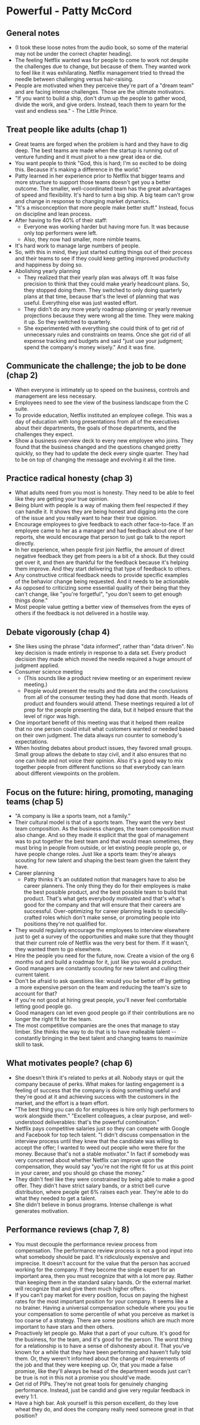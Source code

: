 # Powerful - Patty McCord

## General notes

* (I took these loose notes from the audio book, so some of the material may not be under the
  correct chapter heading).
* The feeling Netflix wanted was for people to come to work not despite the challenges due to
  change, but because of them. They wanted work to feel like it was exhilarating. Netflix management
  tried to thread the needle between challenging versus hair-raising.
* People are motivated when they perceive they're part of a "dream team" and are facing intense
  challenges. Those are the ultimate motivators.
* "If you want to build a ship, don't drum up the people to gather wood, divide the work, and give
  orders. Instead, teach them to yearn for the vast and endless sea." - The Little Prince.

## Treat people like adults (chap 1)

* Great teams are forged when the problem is hard and they have to dig deep. The best teams are made
  when the startup is running out of venture funding and it must pivot to a new great idea or die.
* You want people to think "God, this is hard; I'm so excited to be doing this. Because it's making
  a difference in the world."
* Patty learned in her experience prior to Netflix that bigger teams and more structure to support
  those teams doesn't get you a better outcome. The smaller, well-coordinated team has the great
  advantages of speed and flexibility. It's hard to turn a big ship. A big team can't grow and
  change in response to changing market dynamics.
* "It's a misconception that more people make better stuff." Instead, focus on discipline and lean
  process.
* After having to fire 40% of their staff:
  * Everyone was working harder but having more fun. It was because only top performers were left.
  * Also, they now had smaller, more nimble teams.
* It's hard work to manage large numbers of people.
* So, with this in mind, they just started cutting things out of their process and their teams to
  see if they could keep getting improved productivity and happiness by doing so.
* Abolishing yearly planning
  * They realized that their yearly plan was always off. It was false precision to think that they
    could make yearly headcount plans. So, they stopped doing them. They switched to only doing
    quarterly plans at that time, because that's the level of planning that was useful. Everything
    else was just wasted effort.
  * They didn't do any more yearly roadmap planning or yearly revenue projections because they were
    wrong all the time. They were making it up. So they switched to quarterly.
  * She experimented with everything she could think of to get rid of unnecessary rules and
    constraints on teams. Once she got rid of all expense tracking and budgets and said "just use
    your judgment; spend the company's money wisely." And it was fine.

## Communicate the challenge; the job to be done (chap 2)

* When everyone is intimately up to speed on the business, controls and management are less
  necessary.
* Employees need to see the view of the business landscape from the C suite.
* To provide education, Netflix instituted an employee college. This was a day of education with
  long presentations from all of the executives about their departments, the goals of those
  departments, and the challenges they expect.
* Show a business overview deck to every new employee who joins. They found that the business
  changed and the questions changed pretty quickly, so they had to update the deck every single
  quarter. They had to be on top of changing the message and evolving it all the time.

## Practice radical honesty (chap 3)

* What adults need from you most is honesty. They need to be able to feel like they are getting your
  true opinion.
* Being blunt with people is a way of making them feel respected if they can handle it. It shows
  they are being honest and digging into the core of the issue and you really want to hear their
  true opinion.
* Encourage employees to give feedback to each other face-to-face. If an employee came to her as a
  manager and had feedback about one of her reports, she would encourage that person to just go talk
  to the report directly.
* In her experience, when people first join Netflix, the amount of direct negative feedback they get
  from peers is a bit of a shock. But they could get over it, and then are thankful for the feedback
  because it's helping them improve. And they start delivering that type of feedback to others.
* Any constructive critical feedback needs to provide specific examples of the behavior change being
  requested. And it needs to be actionable.
* As opposed to criticizing some essential quality of their being that they can't change, like
  "you're forgetful", "you don't seem to get enough things done."
* Most people value getting a better view of themselves from the eyes of others if the feedback is
  not delivered in a hostile way.

## Debate vigorously (chap 4)

* She likes using the phrase "data informed", rather than "data driven". No key decision is made
  entirely in response to a data set. Every product decision they made which moved the needle
  required a huge amount of judgment applied.
* Consumer science meeting
  * (This sounds like a product review meeting or an experiment review meeting.)
  * People would present the results and the data and the conclusions from all of the consumer
    testing they had done that month. Heads of product and founders would attend. These meetings
    required a lot of prep for the people presenting the data, but it helped ensure that the level
    of rigor was high.
* One important benefit of this meeting was that it helped them realize that no one person could
  intuit what customers wanted or needed based on their own judgment. The data always run counter to
  somebody's expectations.
* When hosting debates about product issues, they favored small groups. Small group allows the
  debate to stay civil, and it also ensures that no one can hide and not voice their opinion. Also
  it's a good way to mix together people from different functions so that everybody can learn about
  different viewpoints on the problem.

## Focus on the future: hiring, promoting, managing teams (chap 5)

* "A company is like a sports team, not a family."
* Their cultural model is that of a sports team. They want the very best team composition. As the
  business changes, the team composition must also change. And so they made it explicit that the
  goal of management was to put together the best team and that would mean sometimes, they must
  bring in people from outside, or let existing people people go, or have people change roles. Just
  like a sports team: they're always scouting for new talent and shaping the best team given the
  talent they have.
* Career planning
  * Patty thinks it's an outdated notion that managers have to also be career planners. The only
    thing they do for their employees is make the best possible product, and the best possible team
    to build that product. That's what gets everybody motivated and that's what's good for the
    company and that will ensure that their careers are successful. Over-optimizing for career
    planning leads to specially-crafted roles which don't make sense, or promoting people into
    positions they're not qualified for.
* They would regularly encourage the employees to interview elsewhere just to get a survey of the
  opportunities and make sure that they thought that their current role of Netflix was the very best
  for them. If it wasn't, they wanted them to go elsewhere.
* Hire the people you need for the future, now. Create a vision of the org 6 months out and build a
  roadmap for it, just like you would a product.
* Good managers are constantly scouting for new talent and culling their current talent.
* Don't be afraid to ask questions like: would you be better off by getting a more expensive person
  on the team and reducing the team's size to account for that?
* If you're not good at hiring great people, you'll never feel comfortable letting good people go.
* Good managers can let even good people go if their contributions are no longer the right fit for
  the team.
* The most competitive companies are the ones that manage to stay limber. She thinks the way to do
  that is to have malleable talent -- constantly bringing in the best talent and changing teams to
  maximize skill to task.

## What motivates people? (chap 6)

* She doesn't think it's related to perks at all. Nobody stays or quit the company because of perks.
  What makes for lasting engagement is a feeling of success that the company is doing something
  useful and they're good at it and achieving success with the customers in the market, and the
  effort is a team effort.
* "The best thing you can do for employees is hire only high performers to work alongside them."
  "Excellent colleagues, a clear purpose, and well-understood deliverables: that's the powerful
  combination."
* Netflix pays competitive salaries just so they can compete with Google and Facebook for top tech
  talent. "I didn't discuss compensation in the interview process until they knew that the candidate
  was willing to accept the offer; I wanted to weed out people who were there for the money. Because
  that's not a stable motivator." In fact if somebody was very concerned about whether Netflix can
  improve upon the compensation, they would say "you're not the right fit for us at this point in
  your career, and you should go chase the money."
* They didn't feel like they were constrained by being able to make a good offer. They didn't have
  strict salary bands, or a strict bell curve distribution, where people get 6% raises each year.
  They're able to do what they needed to get a talent.
* She didn't believe in bonus programs. Intense challenge is what generates motivation.

## Performance reviews (chap 7, 8)

* You must decouple the performance review process from compensation. The performance review process
  is not a good input into what somebody should be paid. It's ridiculously expensive and imprecise.
  It doesn't account for the value that the person has accrued working for the company. If they
  become the single expert for an important area, then you must recognize that with a lot more pay.
  Rather than keeping them in the standard salary bands. Or the external market will recognize that
  and give them much higher offers.
* If you can't pay market for every position, focus on paying the highest rates for the most
  important position for your company. It seems like a no brainer. Having a universal compensation
  schedule where you you tie your compensation to some percentile of what you perceive as market is
  too coarse of a strategy. There are some positions which are much more important to have stars and
  then others.
* Proactively let people go. Make that a part of your culture. It's good for the business, for the
  team, and it's good for the person. The worst thing for a relationship is to have a sense of
  dishonesty about it. That you've known for a while that they have been performing and haven't
  fully told them. Or, they weren't informed about the change of requirements of the job and that
  they were keeping up. Or, that you made a false promise, like they'll always be head of the
  department woods just can't be true is not in this not a promise you should've made.
* Get rid of PIPs. They're not great tools for genuinely changing performance. Instead, just be
  candid and give very regular feedback in every 1:1.
* Have a high bar. Ask yourself is this person excellent, do they love wheat they do, and does the
  company really need someone great in that position?
